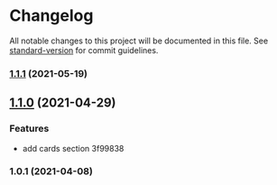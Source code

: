 # Changelog

All notable changes to this project will be documented in this file. See [standard-version](https://github.com/conventional-changelog/standard-version) for commit guidelines.

### [1.1.1](https://github.com/Omar-Code-Coding/Huddle-landing-page-with-alternating-feature-blocks/compare/v1.1.0...v1.1.1) (2021-05-19)

## [1.1.0](///compare/v1.0.1...v1.1.0) (2021-04-29)


### Features

* add cards section 3f99838

### 1.0.1 (2021-04-08)
